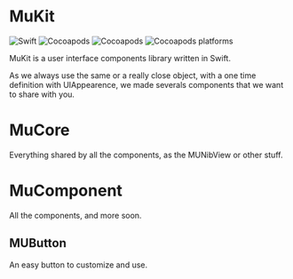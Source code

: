 # MuKit
![Swift](https://img.shields.io/badge/swift-4.2-green.svg) ![Cocoapods](https://img.shields.io/cocoapods/v/HubKit.svg) ![Cocoapods](https://img.shields.io/cocoapods/l/HubKit.svg) ![Cocoapods platforms](https://img.shields.io/cocoapods/p/HubKit.svg)

MuKit is a user interface components library written in Swift.

As we always use the same or a really close object, with a one time definition with UIAppearence, we made severals components that we want to share with you.


# MuCore

Everything shared by all the components, as the MUNibView or other stuff.


# MuComponent

All the components, and more soon.

## MUButton

An easy button to customize and use.
